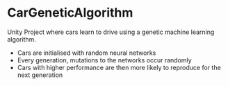# CarGeneticAlgorithm
Unity Project where cars learn to drive using a genetic machine learning algorithm.  
- Cars are initialised with random neural networks
- Every generation, mutations to the networks occur randomly
- Cars with higher performance are then more likely to reproduce for the next generation

